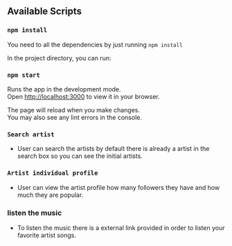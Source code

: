 ## Available Scripts

### `npm install`

You need to all the dependencies by just running `npm install`

In the project directory, you can run:

### `npm start`

Runs the app in the development mode.\
Open [http://localhost:3000](http://localhost:3000) to view it in your browser.

The page will reload when you make changes.\
You may also see any lint errors in the console.

### `Search artist`

- User can search the artists by default there is already a artist in the search box so you can see the initial artists.

### `Artist individual profile`

- User can view the artist profile how many followers they have and how much they are popular.

### listen the music

- To listen the music there is a external link provided in order to listen your favorite artist songs.
